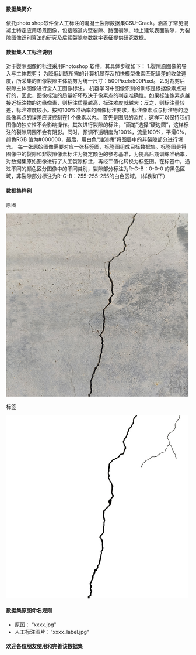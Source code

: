 #### 数据集简介

依托photo shop软件全人工标注的混凝土裂隙数据集CSU-Crack。涵盖了常见混凝土特定应用场景图像，包括隧道内壁裂隙、路面裂隙、地上建筑表面裂隙，为裂隙图像识别算法的研究及后续裂隙参数数字表征提供研究数据。

#### 数据集人工标注说明
对于裂隙图像的标注采用Photoshop 软件，其具体步骤如下：
1.裂隙原图像的导入与主体裁剪；
为降低训练所需的计算机显存及加快模型像素匹配误差的收敛速度，所采集的图像裂隙主体裁剪为统一尺寸：500Pixel×500Pixel。
2.对裁剪后裂隙主体图像进行全人工图像标注。
机器学习中图像识别的训练是根据像素点进行的，因此，图像标注的质量好坏取决于像素点的判定准确性。如果标注像素点越接近标注物的边缘像素，则标注质量越高，标注难度就越大；反之，则标注量较差，标注难度较小。按照100%准确率的图像标注要求，标注像素点与标注物的边缘像素点的误差应该控制在1 个像素以内。
首先是图层的添加，这样可以保持我们图像的独立性不会影响操作。其次进行裂隙的标注，“画笔”选择“硬边圆”，这样标注的裂隙周围不会有阴影。同时，预调不透明度为100%，流量100%，平滑0%，颜色RGB 值为#000000，最后，用白色“油漆桶”将图层中的非裂隙部分进行填充。
每一张原始图像需要对应一张标签图，标签图组成目标数据集。标签图是将图像中的裂隙和非裂隙像素标注为特定颜色的参考基准，为提高后期训练准确率，对数据集原始图像进行了人工裂隙标注，再经二值化转换为标签图。在标签中，通过不同的颜色区分图像中的不同类别，裂隙部分标注为R-G-B：0-0-0 的黑色区域，非裂隙部分标注为R-G-B：255-255-255的白色区域。（样例如下）

#### 数据集样例

原图

![image1](原图/0018.jpg)

标签

![image2](标签/0018_label.jpg)

#### 数据集原图命名规则

* 原图： “xxxx.jpg"
* 人工标注图片：”xxxx_label.jpg"

#### 欢迎各位朋友使用和完善该数据集
